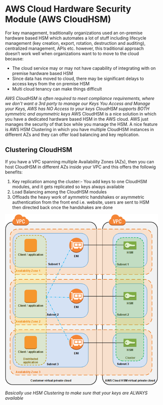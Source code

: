 # AWS Cloud Hardware Security Module (AWS CloudHSM)

For key management, traditionally organizations used an on-premise hardware based HSM which automates a lot of stuff including lifecycle management (key creation, export, rotation, destruction and auditing), centralized management, APIs etc. however, this traditional approach doesn’t work well when organizations want to to move to the cloud because:

- The cloud service may or may not have capability of integrating with on premise hardware based HSM 
- Since data has moved to cloud, there may be significant delays to access keys from the on premise HSM
- Multi cloud tenancy can make things difficult

*AWS CloudHSM is often required to meet compliance requirements, where we don't want a 3rd party to manage our Keys*
*You Access and Manage your Keys, AWS has NO Access to your keys*
*CloudHSM supports BOTH symmetric and asymmetric keys*
AWS CloudHSM is a nice solution in which you have a dedicated hardware based HSM in the AWS cloud. AWS just manages the security of that box while you manage the HSM. A nice feature is AWS HSM Clustering in which you have multiple CloudHSM instances in different AZs and they can offer load balancing and key replication.

Clustering CloudHSM
-------------------
If you have a VPC spanning multiple Availability Zones (AZs), then you can host CloudHSM in different AZs inside your VPC and this offers the followig benefits:

1. Key replication among the cluster:- You add keys to one CloudHSM modules, and it gets replicated so keys always available
2. Load Balancing among the CloudHSM modules
3. Offloads the heavy work of aymmetric handshakes or asymmetric authentication from the front end i.e. website, users are sent to HSM then directed back once the handshakes are done

![stack Overflow](https://github.com/uashraf1981/AWS/blob/master/AWS-KMS/HSM-Architecture.png)

*Basically use HSM Clustering to make sure that your keys are ALWAYS available*
